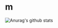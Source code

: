 # m
![Anurag's github stats](https://github-readme-stats.vercel.app/api?username=mtashkova&show_icons=true&theme=cobalt)
